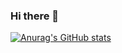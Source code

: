 ### Hi there 👋

[![Anurag's GitHub stats](https://github-readme-stats.vercel.app/api?username=dmarczydlo&count_private=true&theme=synthwave)](https://github.com/anuraghazra/github-readme-stats)

